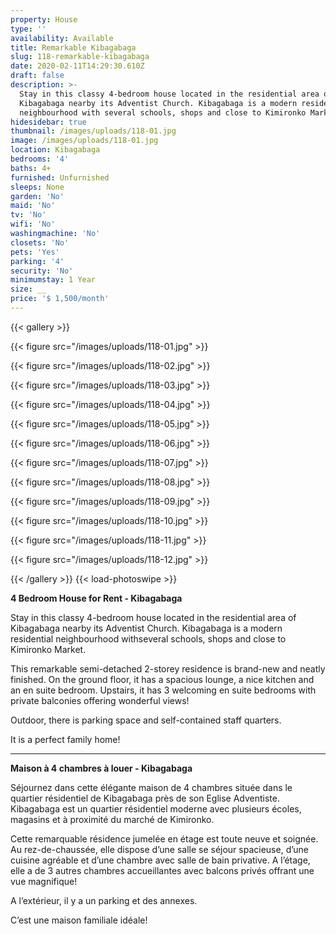 ```yaml
---
property: House
type: ''
availability: Available
title: Remarkable Kibagabaga
slug: 118-remarkable-kibagabaga
date: 2020-02-11T14:29:30.610Z
draft: false
description: >-
  Stay in this classy 4-bedroom house located in the residential area of
  Kibagabaga nearby its Adventist Church. Kibagabaga is a modern residential
  neighbourhood with several schools, shops and close to Kimironko Market.
hidesidebar: true
thumbnail: /images/uploads/118-01.jpg
image: /images/uploads/118-01.jpg
location: Kibagabaga
bedrooms: '4'
baths: 4+
furnished: Unfurnished
sleeps: None
garden: 'No'
maid: 'No'
tv: 'No'
wifi: 'No'
washingmachine: 'No'
closets: 'No'
pets: 'Yes'
parking: '4'
security: 'No'
minimumstay: 1 Year
size: __
price: '$ 1,500/month'
---
```

{{< gallery >}}

{{< figure src="/images/uploads/118-01.jpg" >}}

{{< figure src="/images/uploads/118-02.jpg" >}}

{{< figure src="/images/uploads/118-03.jpg" >}}

{{< figure src="/images/uploads/118-04.jpg" >}}

{{< figure src="/images/uploads/118-05.jpg" >}}

{{< figure src="/images/uploads/118-06.jpg" >}}

{{< figure src="/images/uploads/118-07.jpg" >}}

{{< figure src="/images/uploads/118-08.jpg" >}}

{{< figure src="/images/uploads/118-09.jpg" >}}

{{< figure src="/images/uploads/118-10.jpg" >}}

{{< figure src="/images/uploads/118-11.jpg" >}}

{{< figure src="/images/uploads/118-12.jpg" >}}

{{< /gallery >}} {{< load-photoswipe >}}

**4 Bedroom House for Rent - Kibagabaga**

Stay in this classy 4-bedroom house located in the residential area of Kibagabaga nearby its Adventist Church. Kibagabaga is a modern residential neighbourhood withseveral schools, shops and close to Kimironko Market.

This remarkable semi-detached 2-storey residence is brand-new and neatly finished. On the ground floor, it has a spacious lounge, a nice kitchen and an en suite bedroom. Upstairs, it has 3 welcoming en suite bedrooms with private balconies offering wonderful views!

Outdoor, there is parking space and self-contained staff quarters.

It is a perfect family home!

- - -

**Maison à 4 chambres à louer - Kibagabaga**

Séjournez dans cette élégante maison de 4 chambres située dans le quartier résidentiel de Kibagabaga près de son Eglise Adventiste. Kibagabaga est un quartier résidentiel moderne avec plusieurs écoles, magasins et à proximité du marché de Kimironko.

Cette remarquable résidence jumelée en étage est toute neuve et soignée. Au rez-de-chaussée, elle dispose d’une salle se séjour spacieuse, d’une cuisine agréable et d’une chambre avec salle de bain privative. A l’étage, elle a de 3 autres chambres accueillantes avec balcons privés offrant une vue magnifique!

A l’extérieur, il y a un parking et des annexes.

C’est une maison familiale idéale!
